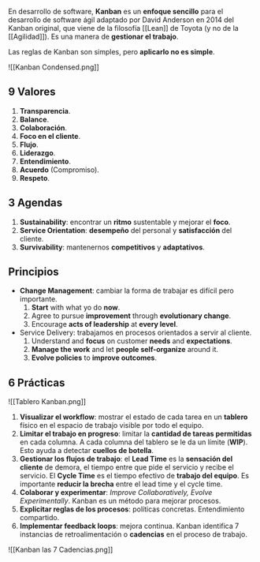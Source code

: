 En desarrollo de software, **Kanban** es un **enfoque sencillo** para el desarrollo de software ágil adaptado por David Anderson en 2014 del Kanban original, que viene de la filosofía [[Lean]] de Toyota (y no de la [[Agilidad]]). Es una manera de **gestionar el trabajo**.

Las reglas de Kanban son simples, pero **aplicarlo no es simple**.

![[Kanban Condensed.png]]

## 9 Valores

1. **Transparencia**.
2. **Balance**.
3. **Colaboración**.
4. **Foco en el cliente**.
5. **Flujo**.
6. **Liderazgo**.
7. **Entendimiento**.
8. **Acuerdo** (Compromiso).
9. **Respeto**.

## 3 Agendas

1. **Sustainability**: encontrar un **ritmo** sustentable y mejorar el **foco**.
2. **Service Orientation**: **desempeño** del personal y **satisfacción** del cliente.
3. **Survivability**: mantenernos **competitivos** y **adaptativos**.

## Principios

- **Change Management**: cambiar la forma de trabajar es difícil pero importante.
  1.  **Start** with what yo do **now**.
  2.  Agree to pursue **improvement** through **evolutionary change**.
  3.  Encourage **acts of leadership** at **every level**.
- Service Delivery: trabajamos en procesos orientados a servir al cliente.
  1.  Understand and **focus** on customer **needs** and **expectations**.
  2.  **Manage the work** and let **people self-organize** around it.
  3.  **Evolve policies** to **improve outcomes**.

## 6 Prácticas

![[Tablero Kanban.png]]

1. **Visualizar el workflow**: mostrar el estado de cada tarea en un **tablero** físico en el espacio de trabajo visible por todo el equipo.
2. **Limitar el trabajo en progreso**: limitar la **cantidad de tareas permitidas** en cada columna. A cada columna del tablero se le da un límite (**WIP**). Esto ayuda a detectar **cuellos de botella**.
3. **Gestionar los flujos de trabajo**: el **Lead Time** es la **sensación del cliente** de demora, el tiempo entre que pide el servicio y recibe el servicio. El **Cycle Time** es el tiempo efectivo de **trabajo del equipo**. Es importante **reducir la brecha** entre el lead time y el cycle time.
4. **Colaborar y experimentar**: _Improve Collaboratively, Evolve Experimentally_. Kanban es un método para mejorar procesos.
5. **Explicitar reglas de los procesos**: políticas concretas. Entendimiento compartido.
6. **Implementar feedback loops**: mejora continua. Kanban identifica 7 instancias de retroalimentación o **cadencias** en el proceso de trabajo.

![[Kanban las 7 Cadencias.png]]
